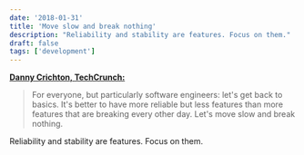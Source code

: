 ```yaml
---
date: '2018-01-31'
title: 'Move slow and break nothing'
description: "Reliability and stability are features. Focus on them."
draft: false
tags: ['development']
---
```


**[Danny Crichton, TechCrunch:](https://techcrunch.com/2018/01/27/move-slow-and-break-nothing/)**

> For everyone, but particularly software engineers: let's get back to basics. It's better to have more reliable but less features than more features that are breaking every other day. Let's move slow and break nothing.

Reliability and stability are features. Focus on them.<!-- excerpt -->
